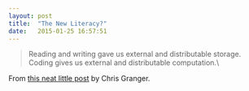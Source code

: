 ```yaml
---
layout: post
title:  "The New Literacy?"
date:   2015-01-25 16:57:51
---
```


>Reading and writing gave us external and distributable storage. Coding gives us external and distributable computation.\

From <a href="http://www.chris-granger.com/2015/01/26/coding-is-not-the-new-literacy/">this neat little post</a> by Chris Granger.